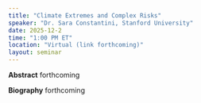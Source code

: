 ```yaml
---
title: "Climate Extremes and Complex Risks"
speaker: "Dr. Sara Constantini, Stanford University"
date: 2025-12-2
time: "1:00 PM ET"
location: "Virtual (link forthcoming)"
layout: seminar
---
```


**Abstract**
forthcoming

**Biography**
forthcoming
